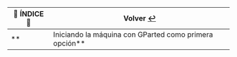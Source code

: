 

| :round_pushpin: **ÍNDICE** :round_pushpin: | **Volver** [:leftwards_arrow_with_hook:](..) |
|---------------------------------------------------------|------------------------------------------|
**| Iniciando la máquina con GParted como primera opción**| [:pushpin:](arranque/README.md) |
